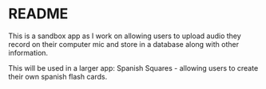 # README

This is a sandbox app as I work on allowing users to upload audio they record on their computer mic and store in a database along with other information.

This will be used in a larger app: Spanish Squares - allowing users to create their own spanish flash cards.

